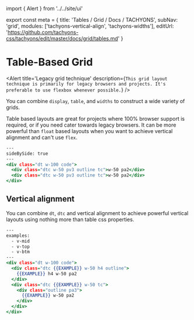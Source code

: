 import { Alert } from '../../site/ui'

export const meta = {
  title: 'Tables / Grid / Docs / TACHYONS',
  subNav: 'grid',
  modules: ['tachyons-vertical-align', 'tachyons-widths'],
  editUrl: 'https://github.com/tachyons-css/tachyons/edit/master/docs/grid/tables.md'
}

# Table-Based Grid

<Alert
  title='Legacy grid technique'
  description={`
    This grid layout technique is primarily for legacy browsers and projects.
    It's preferable to use flexbox whenever possible.
  `}
/>

You can combine `display`, `table`, and `widths` to construct a wide variety of grids.

Table based layouts are great for projects where 100% browser support is required, or if you need cater towards legacy browsers.
It can be more powerful than `float` based layouts when you want to achieve vertical alignment and can't use `flex`.

```.html
---
sideBySide: true
---
<div class="dt w-100 code">
  <div class="dtc w-50 pv3 outline tc">w-50 pa2</div>
  <div class="dtc w-50 pv3 outline tc">w-50 pa2</div>
</div>
```

## Vertical alignment

You can combine `dt`, `dtc` and vertical alignment to achieve powerful vertical layouts using nothing more than table css properties.

```.html
---
examples:
  - v-mid
  - v-top
  - v-btm
---
<div class="dt w-100 code">
  <div class="dtc {{EXAMPLE}} w-50 h4 outline">
    {{EXAMPLE}} h4 w-50 pa2
  </div>
  <div class="dtc {{EXAMPLE}} w-50 tc">
    <div class="outline pa3">
      {{EXAMPLE}} w-50 pa2
    </div>
  </div>
</div>
```

